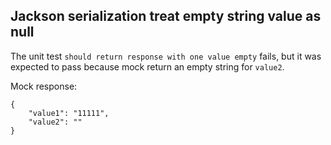 ## Jackson serialization treat empty string value as null

The unit test `should return response with one value empty` fails, but it was expected to pass
because mock return an empty string for `value2`.

Mock response:

```
{
    "value1": "11111",
    "value2": ""
}
```